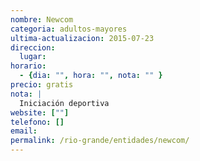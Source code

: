 ```yaml
---
nombre: Newcom
categoria: adultos-mayores
ultima-actualizacion: 2015-07-23
direccion: 
  lugar: 
horario: 
  - {dia: "", hora: "", nota: "" }
precio: gratis
nota: | 
  Iniciación deportiva
website: [""]
telefono: []
email: 
permalink: /rio-grande/entidades/newcom/
---
```


